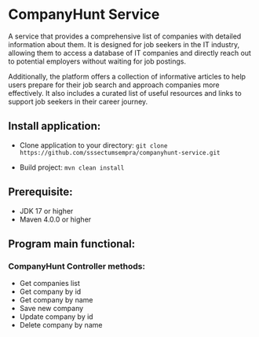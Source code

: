 # CompanyHunt Service

A service that provides a comprehensive list of companies with detailed information about them. It is designed for job seekers in the IT industry, allowing them to access a database of IT companies and directly reach out to potential employers without waiting for job postings.

Additionally, the platform offers a collection of informative articles to help users prepare for their job search and approach companies more effectively. It also includes a curated list of useful resources and links to support job seekers in their career journey.

## Install application:
- Clone application to your directory:
  `git clone https://github.com/sssectumsempra/companyhunt-service.git`

- Build project: `mvn clean install`

## Prerequisite:
- JDK 17 or higher
- Maven 4.0.0 or higher

## Program main functional:

### CompanyHunt Controller methods:
- Get companies list
- Get company by id
- Get company by name
- Save new company
- Update company by id
- Delete company by name
